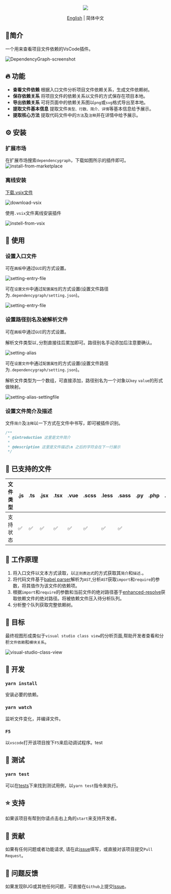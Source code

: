 
<p align="middle" ><img src="./doc/logowithtext.png"/></p>

<p align='center'>
<a href="./README.md">English</a> | 简体中文
</p>

## 📝简介

一个用来查看项目文件依赖的VsCode插件。

![DependencyGraph-screenshot](./doc/dependencyGraph.gif)

## 🔥 功能

* **查看文件依赖** 根据入口文件分析项目文件依赖关系，生成文件依赖树。
* **保存依赖关系** 将项目文件的依赖关系以文件的方式保存在项目本地。
* **导出依赖关系** 可将页面中的依赖关系图以`png`或`svg`格式导出至本地。
* **提取文件基本信息** 提取文件`类型、行数、简介、详情`等基本信息给予展示。
* **提取核心方法** 提取代码文件中的`方法`及`注释`并在详情中给予展示。
## ⚙️ 安装
### 扩展市场

在扩展市场搜索`dependencygraph`，下载如图所示的插件即可。
![install-from-marketplace](./doc/insteall-from-marketplace.png)

### 离线安装

[下载.vsix文件](https://marketplace.visualstudio.com/items?itemName=sz-p.dependencygraph)

![download-vsix](./doc/download-vsix.png)

使用`.vsix`文件离线安装插件

![instell-from-vsix](./doc/instell-from-vsix.png)


## 🚀 使用

### 设置入口文件

可在`画板`中通过`GUI`的方式设置。

![setting-entry-file](./doc/setting-entry-file-gui.png)

可在`设置文件`中通过`配置属性`的方式设置(设置文件路径为`.dependencygraph/setting.json`)。

![setting-entry-file](./doc/setting-entry-file-settingfile.png)

### 设置路径别名及被解析文件

可在`画板`中通过`GUI`的方式设置。

解析文件类型以`,`分割直接往后累加即可。路径别名手动添加后注意要确认。

![setting-alias](./doc/setting-alias.png)

可在`设置文件`中通过`配置属性`的方式设置(设置文件路径为`.dependencygraph/setting.json`)。

解析文件类型为一个数组，可直接添加，路径别名为一个对象以`key` `value`的形式做映射。

![setting-alias-settingfile](./doc/setting-alias-settingfile.png)

### 设置文件简介及描述

文件`简介`及`注释`以一下方式在文件中书写，即可被插件识别。

```js
/**
 * @introduction 这里是文件简介
 *
 * @description 这里是文件描述\n 之后的字符会在下一行展示
 */
```

## 📝 已支持的文件

| 文件类型 | .js  | .ts  | .jsx | .tsx | .vue | .scss | .less | .sass | .py  | .php | .go  |
| -------- | ---- | ---- | ---- | ---- | ---- | ----- | ----- | ----- | ---- | ---- | ---- |
| 支持状态 | ✅    | ✅    | ✅    | ✅    | ✅    | ✅     | ✅     | ✅     |      |      |      |

## 📡 工作原理

1. 将入口文件以文本方式读取，以`正则表达式`的方式获取其`简介`和`描述`.。
2. 将代码文件基于[babel parser](https://github.com/babel/babel/tree/main/packages/babel-parser)解析为`AST`,分析`AST`获取`import`和`require`的参数，将其值作为该文件的依赖项。
3. 根据`import`和`require`的参数和当前文件的绝对路径基于[enhanced-resolve](https://github.com/webpack/enhanced-resolve)获取依赖文件的绝对路径。将被依赖文件压入待分析队列。
4. 分析整个队列获取完整依赖树。

## 🌌 目标

最终视图形成类似于`visual studio class view`的分析页面,帮助开发者查看和分析`文件依赖`和`模块关系`。

![visual-studio-class-view](./doc/visual-studio-class-view.png)

## 🔧 开发

### `yarn install`

安装必要的依赖。

### `yarn watch`

监听文件变化，并编译文件。

### `F5`

以`vscode`打开该项目按下`F5`来启动调试程序。test


## 🚦 测试

### `yarn test`

可以在[tests](https://github.com/sz-p/vscode-dependencyGraph/tree/master/tests)下来找到测试用例，以`yarn test`指令来执行。

## ⭐️ 支持

如果该项目有帮到你请点击右上角的`start`来支持开发者。

## 👏 贡献

如果有任何问题或者功能请求, 请在此[issue](https://github.com/sz-p/vscode-dependencyGraph/issues)填写，或直接对该项目提交`Pull Request`。

## 🐞 问题反馈

如果发现BUG或其他任何问题，可直接在`Github`上提交[Issue](https://github.com/sz-p/vscode-dependencyGraph/issues)。
